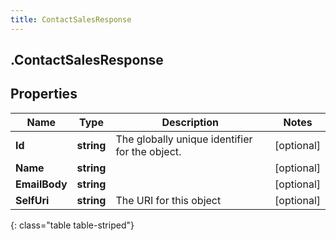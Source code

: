 ```yaml
---
title: ContactSalesResponse
---
```

## .ContactSalesResponse

## Properties

|Name | Type | Description | Notes|
|------------ | ------------- | ------------- | -------------|
| **Id** | **string** | The globally unique identifier for the object. | [optional] |
| **Name** | **string** |  | [optional] |
| **EmailBody** | **string** |  | [optional] |
| **SelfUri** | **string** | The URI for this object | [optional] |
{: class="table table-striped"}


